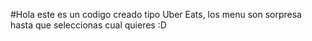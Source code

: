 #Hola este es un codigo creado tipo Uber Eats, los menu son sorpresa hasta que seleccionas cual quieres :D